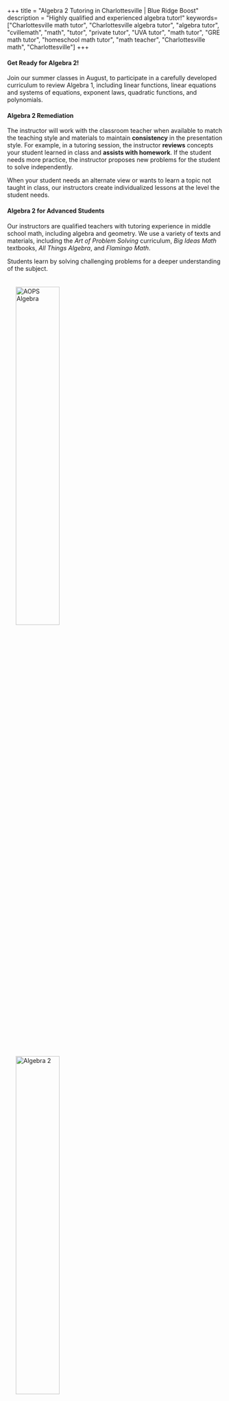 +++
title = "Algebra 2 Tutoring in Charlottesville | Blue Ridge Boost"
description = "Highly qualified and experienced algebra tutor!"
keywords=["Charlottesville math tutor", "Charlottesville algebra tutor", "algebra tutor", "cvillemath", "math", "tutor", "private tutor", "UVA tutor", "math tutor", "GRE math tutor", "homeschool math tutor", "math teacher", "Charlottesville math", "Charlottesville"]
+++

<div class="container">

<div class="row">

<div class="col-sm-8 left">

#### Get Ready for Algebra 2! 

Join our summer classes in August, to participate in a carefully developed curriculum to review Algebra 1, including linear functions, linear equations and systems of equations, exponent laws, quadratic functions, and polynomials.

#### Algebra 2 Remediation
The instructor will work with the classroom teacher when available to match the teaching style and materials to maintain **consistency** in the presentation style. For example, in a tutoring session, the instructor **reviews** concepts your student learned in class and **assists with homework**. If the student needs more practice, the instructor proposes new problems for the student to solve independently.

When your student needs an alternate view or wants to learn a topic not taught in class, our instructors create individualized lessons at the level the student needs.

#### Algebra 2 for Advanced Students

Our instructors are qualified teachers with tutoring experience in middle school math, including algebra and geometry. We use a variety of texts and materials, including the *Art of Problem Solving* curriculum, *Big Ideas Math* textbooks, *All Things Algebra*, and *Flamingo Math*.

Students learn by solving challenging problems for a deeper understanding of the subject. 

</div>

<div class="col-sm-4">
<a href="https://artofproblemsolving.com/store/book/intermediate-algebra"><img alt="AOPS Algebra" src="/images/intermediate-algebra.gif" width="45%" style="padding:20px;"></a> <br>
<a href="https://bim.easyaccessmaterials.com/index.php?level=13.00"><img alt="Algebra 2" src="/images/bim_alg2_cover.png" width="45%" style="padding:20px;"></a> <br>
<!-- <a href="https://allthingsalgebra.com/"><img alt="All Things Algebra" src="/images/LogoATA.png" width="55%" style="padding:20px;"></a><br> -->
</div>

</div></div>
